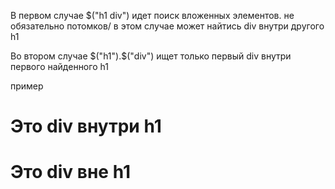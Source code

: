 В первом случае $("h1 div") идет поиск вложенных элементов. не обязательно потомков/
в этом случае может найтись div внутри другого h1

Во втором случае $("h1").$("div") ищет только первый div внутри первого найденного h1

пример 
<h1>
  <div>Это div внутри h1</div>
</h1>

<h1>
<div>Это div вне h1</div>
</h1>


